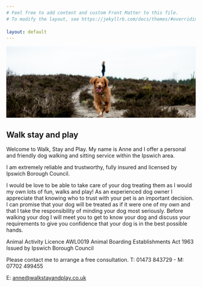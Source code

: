 ```yaml
---
# Feel free to add content and custom Front Matter to this file.
# To modify the layout, see https://jekyllrb.com/docs/themes/#overriding-theme-defaults

layout: default
---
```

![Dogs](banner.jpg)

## Walk stay and play

Welcome to Walk, Stay and Play. My name is Anne and  I offer a personal and friendly dog walking and sitting service within the Ipswich area.

I am extremely reliable and trustworthy, fully insured and licensed by Ipswich Borough Council.

I would be love to be able to take care of your dog treating them as I would my own lots of fun, walks and play!
As an experienced dog owner I appreciate that knowing who to trust with your pet is an important decision. I can promise that your dog will be treated as if it were one of my own and that I take the responsibility of minding your dog most seriously.
Before walking your dog I will meet you to get to know your dog and discuss your requirements to give you confidence that your dog is in the best possible hands.

Animal Activity Licence AWL0019
Animal Boarding Establishments Act 1963
Issued by Ipswich Borough Council

Please contact me to arrange a free consultation.
T: 01473 843729 - M: 07702 499455

E: anne@walkstayandplay.co.uk
